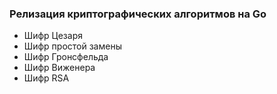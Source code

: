 ### Релизация криптографических алгоритмов на Go

* Шифр Цезаря
* Шифр простой замены
* Шифр Гронсфельда
* Шифр Виженера
* Шифр RSA
